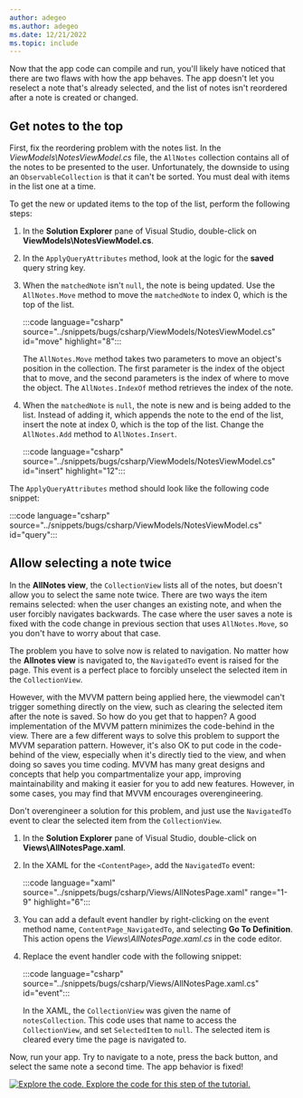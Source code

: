 ```yaml
---
author: adegeo
ms.author: adegeo
ms.date: 12/21/2022
ms.topic: include
---
```


Now that the app code can compile and run, you'll likely have noticed that there are two flaws with how the app behaves. The app doesn't let you reselect a note that's already selected, and the list of notes isn't reordered after a note is created or changed.

## Get notes to the top

First, fix the reordering problem with the notes list. In the _ViewModels\\NotesViewModel.cs_ file, the `AllNotes` collection contains all of the notes to be presented to the user. Unfortunately, the downside to using an `ObservableCollection` is that it can't be sorted. You must deal with items in the list one at a time.

To get the new or updated items to the top of the list, perform the following steps:

01. In the **Solution Explorer** pane of Visual Studio, double-click on **ViewModels\\NotesViewModel.cs**.
01. In the `ApplyQueryAttributes` method, look at the logic for the **saved** query string key.
01. When the `matchedNote` isn't `null`, the note is being updated. Use the `AllNotes.Move` method to move the `matchedNote` to index 0, which is the top of the list.

    :::code language="csharp" source="../snippets/bugs/csharp/ViewModels/NotesViewModel.cs" id="move" highlight="8":::

    The `AllNotes.Move` method takes two parameters to move an object's position in the collection. The first parameter is the index of the object that to move, and the second parameters is the index of where to move the object. The `AllNotes.IndexOf` method retrieves the index of the note.

01. When the `matchedNote` is `null`, the note is new and is being added to the list. Instead of adding it, which appends the note to the end of the list, insert the note at index 0, which is the top of the list. Change the `AllNotes.Add` method to `AllNotes.Insert`.

    :::code language="csharp" source="../snippets/bugs/csharp/ViewModels/NotesViewModel.cs" id="insert" highlight="12":::

The `ApplyQueryAttributes` method should look like the following code snippet:

:::code language="csharp" source="../snippets/bugs/csharp/ViewModels/NotesViewModel.cs" id="query":::

## Allow selecting a note twice

In the **AllNotes view**, the `CollectionView` lists all of the notes, but doesn't allow you to select the same note twice. There are two ways the item remains selected: when the user changes an existing note, and when the user forcibly navigates backwards. The case where the user saves a note is fixed with the code change in previous section that uses `AllNotes.Move`, so you don't have to worry about that case.

The problem you have to solve now is related to navigation. No matter how the **Allnotes view** is navigated to, the `NavigatedTo` event is raised for the page. This event is a perfect place to forcibly unselect the selected item in the `CollectionView`.

However, with the MVVM pattern being applied here, the viewmodel can't trigger something directly on the view, such as clearing the selected item after the note is saved. So how do you get that to happen? A good implementation of the MVVM pattern minimizes the code-behind in the view. There are a few different ways to solve this problem to support the MVVM separation pattern. However, it's also OK to put code in the code-behind of the view, especially when it's directly tied to the view, and when doing so saves you time coding. MVVM has many great designs and concepts that help you compartmentalize your app, improving maintainability and making it easier for you to add new features. However, in some cases, you may find that MVVM encourages overengineering.

Don't overengineer a solution for this problem, and just use the `NavigatedTo` event to clear the selected item from the `CollectionView`.

01. In the **Solution Explorer** pane of Visual Studio, double-click on **Views\\AllNotesPage.xaml**.
01. In the XAML for the `<ContentPage>`, add the `NavigatedTo` event:

    :::code language="xaml" source="../snippets/bugs/csharp/Views/AllNotesPage.xaml" range="1-9" highlight="6":::

01. You can add a default event handler by right-clicking on the event method name, `ContentPage_NavigatedTo`, and selecting **Go To Definition**. This action opens the _Views\\AllNotesPage.xaml.cs_ in the code editor.

01. Replace the event handler code with the following snippet:

    :::code language="csharp" source="../snippets/bugs/csharp/Views/AllNotesPage.xaml.cs" id="event":::

    In the XAML, the `CollectionView` was given the name of `notesCollection`. This code uses that name to access the `CollectionView`, and set `SelectedItem` to `null`. The selected item is cleared every time the page is navigated to.

Now, run your app. Try to navigate to a note, press the back button, and select the same note a second time. The app behavior is fixed!

[![Explore the code.](~/media/code-sample.png) Explore the code for this step of the tutorial.](https://github.com/dotnet/maui-samples/tree/main/7.0/Tutorials/ConvertToMvvm/step6_bugs)
